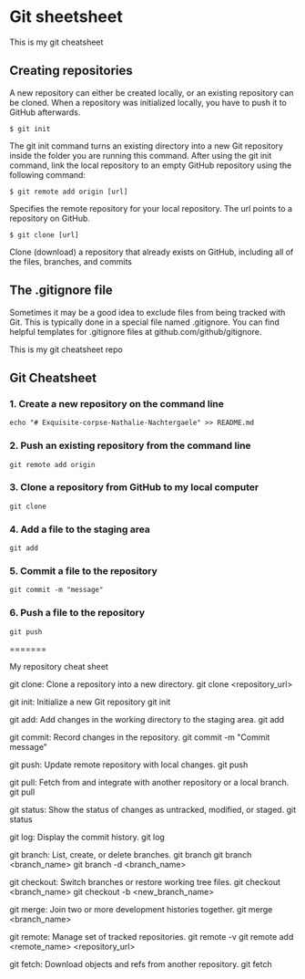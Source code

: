 # Git sheetsheet

This is my git cheatsheet 

## Creating repositories

A new repository can either be created locally, or an existing repository can be cloned. When a repository was initialized locally, you have to push it to GitHub afterwards.

```
$ git init
```

The git init command turns an existing directory into a new Git repository inside the folder you are running this command. After using the git init command, link the local repository to an empty GitHub repository using the following command:

```
$ git remote add origin [url]
```

Specifies the remote repository for your local repository. The url points to a repository on GitHub.

```
$ git clone [url]
```
Clone (download) a repository that already exists on GitHub, including all of the files, branches, and commits

## The .gitignore file

Sometimes it may be a good idea to exclude files from being tracked with Git. This is typically done in a special file named .gitignore. You can find helpful templates for .gitignore files at github.com/github/gitignore.


This is my git cheatsheet repo

## Git Cheatsheet

### 1. Create a new repository on the command line

```
echo "# Exquisite-corpse-Nathalie-Nachtergaele" >> README.md
```

### 2. Push an existing repository from the command line

```
git remote add origin
```

### 3. Clone a repository from GitHub to my local computer

```
git clone
```

### 4. Add a file to the staging area

```
git add
```

### 5. Commit a file to the repository

```
git commit -m "message"
```

### 6. Push a file to the repository

```
git push
```
=======


My repository cheat sheet

git clone: Clone a repository into a new directory.
git clone <repository_url>

git init: Initialize a new Git repository
git init


git add: Add changes in the working directory to the staging area.
git add <file>


git commit: Record changes in the repository.
git commit -m "Commit message"


git push: Update remote repository with local changes.
git push <remote> <branch>


git pull: Fetch from and integrate with another repository or a local branch.
git pull <remote> <branch>


git status: Show the status of changes as untracked, modified, or staged.
git status


git log: Display the commit history.
git log


git branch: List, create, or delete branches.
git branch
git branch <branch_name>
git branch -d <branch_name>


git checkout: Switch branches or restore working tree files.
git checkout <branch_name>
git checkout -b <new_branch_name>


git merge: Join two or more development histories together.
git merge <branch_name>


git remote: Manage set of tracked repositories.
git remote -v
git remote add <remote_name> <repository_url>


git fetch: Download objects and refs from another repository.
git fetch <remote>
